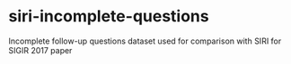 # siri-incomplete-questions
Incomplete follow-up questions dataset used for comparison with SIRI for SIGIR 2017 paper
